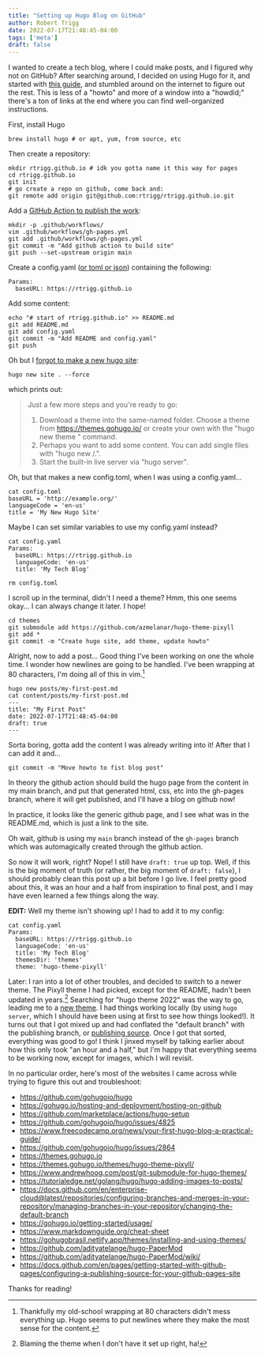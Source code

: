 ```yaml
---
title: "Setting up Hugo Blog on GitHub"
author: Robert Trigg
date: 2022-07-17T21:48:45-04:00
tags: ['meta']
draft: false
---
```


I wanted to create a tech blog, where I could make posts, and I figured why not
on GitHub? After searching around, I decided on using Hugo for it, and started
with [this guide](https://gohugo.io/hosting-and-deployment/hosting-on-github),
and stumbled around on the internet to figure out the rest. This is less of a
"howto" and more of a window into a "howdid;" there's a ton of links at the end
where you can find well-organized instructions.

First, install Hugo

`brew install hugo # or apt, yum, from source, etc`

Then create a repository:

```
mkdir rtrigg.github.io # idk you gotta name it this way for pages
cd rtrigg.github.io
git init
# go create a repo on github, come back and:
git remote add origin git@github.com:rtrigg/rtrigg.github.io.git
```

Add a [GitHub Action to publish the work](https://gohugo.io/hosting-and-deployment/hosting-on-github):

```
mkdir -p .github/workflows/
vim .github/workflows/gh-pages.yml
git add .github/workflows/gh-pages.yml
git commit -m "Add github action to build site"
git push --set-upstream origin main
```

Create a config.yaml ([or toml or
json](https://gohugo.io/getting-started/configuration/)) containing the
following:

```
Params:
  baseURL: https://rtrigg.github.io
```

Add some content:
```
echo "# start of rtrigg.github.io" >> README.md
git add README.md
git add config.yaml
git commit -m "Add README and config.yaml"
git push
```

Oh but I [forgot to make a new hugo site](https://github.com/gohugoio/hugo/issues/4825):
```
hugo new site . --force
```

which prints out:

> Just a few more steps and you're ready to go:
>
>1. Download a theme into the same-named folder.
>   Choose a theme from https://themes.gohugo.io/ or
>   create your own with the "hugo new theme <THEMENAME>" command.
>2. Perhaps you want to add some content. You can add single files
>   with "hugo new <SECTIONNAME>/<FILENAME>.<FORMAT>".
>3. Start the built-in live server via "hugo server".

Oh, but that makes a new config.toml, when I was using a config.yaml...

```
cat config.toml
baseURL = 'http://example.org/'
languageCode = 'en-us'
title = 'My New Hugo Site'
```

Maybe I can set similar variables to use my config.yaml instead?

```
cat config.yaml
Params:
  baseURL: https://rtrigg.github.io
  languageCode: 'en-us'
  title: 'My Tech Blog'

rm config.toml
```

I scroll up in the terminal, didn't I need a theme? Hmm, this one seems okay...
I can always change it later. I hope!

```
cd themes
git submodule add https://github.com/azmelanar/hugo-theme-pixyll
git add *
git commit -m "Create hugo site, add theme, update howto"
```

Alright, now to add a post... Good thing I've been working on one the whole
time. I wonder how newlines are going to be handled. I've been wrapping at 80
characters, I'm doing all of this in vim.[^1]

```
hugo new posts/my-first-post.md
cat content/posts/my-first-post.md
---
title: "My First Post"
date: 2022-07-17T21:48:45-04:00
draft: true
---
```

Sorta boring, gotta add the content I was already writing into it! After that I
can add it and...

```
git commit -m "Move howto to fist blog post"
```

In theory the github action should build the hugo page from the content in my
main branch, and put that generated html, css, etc into the gh-pages branch,
where it will get published, and I'll have a blog on github now!

In practice, it looks like the generic github page, and I see what was in
the README.md, which is just a link to the site.

Oh wait, github is using my `main` branch instead of the `gh-pages` branch
which was automagically created through the github action.

So now it will work, right? Nope! I still have `draft: true` up top. Well, if
this is the big moment of truth (or rather, the big moment of `draft: false`),
I should probably clean this post up a bit before I go live. I feel pretty good
about this, it was an hour and a half from inspiration to final post, and I may
have even learned a few things along the way.

**EDIT:** Well my theme isn't showing up! I had to add it to my config:
```
cat config.yaml 
Params:
  baseURL: https://rtrigg.github.io
  languageCode: 'en-us'
  title: 'My Tech Blog'
  themesDir: 'themes'
  theme: 'hugo-theme-pixyll'
```

Later: I ran into a lot of other troubles, and decided to switch to a newer
theme. The Pixyll theme I had picked, except for the README, hadn't been
updated in years.[^2] Searching for "hugo theme 2022" was the way to go, leading me
to a [new theme](https://github.com/adityatelange/hugo-PaperMod). I had things
working locally (by using `hugo server`, which I should have been using at
first to see how things looked!). It turns out that I got mixed up and had
conflated the "default branch" with the publishing branch, or [publishing
source](https://docs.github.com/en/pages/getting-started-with-github-pages/configuring-a-publishing-source-for-your-github-pages-site).
Once I got that sorted, everything was good to go! I think I jinxed myself by
talking earlier about how this only took "an hour and a half," but I'm happy
that everything seems to be working now, except for images, which I will
revisit.

In no particular order, here's most of the websites I came across while trying
to figure this out and troubleshoot:

- <https://github.com/gohugoio/hugo>
- <https://gohugo.io/hosting-and-deployment/hosting-on-github>
- <https://github.com/marketplace/actions/hugo-setup>
- <https://github.com/gohugoio/hugo/issues/4825>
- <https://www.freecodecamp.org/news/your-first-hugo-blog-a-practical-guide/>
- <https://github.com/gohugoio/hugo/issues/2864>
- <https://themes.gohugo.io>
- <https://themes.gohugo.io/themes/hugo-theme-pixyll/>
- <https://www.andrewhoog.com/post/git-submodule-for-hugo-themes/>
- <https://tutorialedge.net/golang/hugo/hugo-adding-images-to-posts/>
- <https://docs.github.com/en/enterprise-cloud@latest/repositories/configuring-branches-and-merges-in-your-repository/managing-branches-in-your-repository/changing-the-default-branch>
- <https://gohugo.io/getting-started/usage/>
- <https://www.markdownguide.org/cheat-sheet>
- <https://gohugobrasil.netlify.app/themes/installing-and-using-themes/>
- <https://github.com/adityatelange/hugo-PaperMod>
- <https://github.com/adityatelange/hugo-PaperMod/wiki/>
- <https://docs.github.com/en/pages/getting-started-with-github-pages/configuring-a-publishing-source-for-your-github-pages-site>


Thanks for reading!

[^1]: Thankfully my old-school wrapping at 80 characters didn't mess everything
up. Hugo seems to put newlines where they make the most sense for the content.
[^2]: Blaming the theme when I don't have it set up right, ha!
